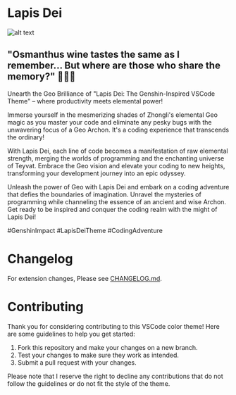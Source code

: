 # Lapis Dei
![alt text](https://i.imgur.com/YjANZVm.png)



 ##  "Osmanthus wine tastes the same as I remember... But where are those who share the memory?" 🍷🍻🥂
 
Unearth the Geo Brilliance of "Lapis Dei: The Genshin-Inspired VSCode Theme" – where productivity meets elemental power!

Immerse yourself in the mesmerizing shades of Zhongli's elemental Geo magic as you master your code and eliminate any pesky bugs with the unwavering focus of a Geo Archon. It's a coding experience that transcends the ordinary!

With Lapis Dei, each line of code becomes a manifestation of raw elemental strength, merging the worlds of programming and the enchanting universe of Teyvat. Embrace the Geo vision and elevate your coding to new heights, transforming your development journey into an epic odyssey.

Unleash the power of Geo with Lapis Dei and embark on a coding adventure that defies the boundaries of imagination. Unravel the mysteries of programming while channeling the essence of an ancient and wise Archon. Get ready to be inspired and conquer the coding realm with the might of Lapis Dei!

#GenshinImpact
#LapisDeiTheme
#CodingAdventure

# Changelog


For extension changes, Please see [CHANGELOG.md](CHANGELOG.md).

# Contributing


Thank you for considering contributing to this VSCode color theme! Here are some guidelines to help you get started:

1. Fork this repository and make your changes on a new branch.
2. Test your changes to make sure they work as intended.
3. Submit a pull request with your changes.

Please note that I reserve the right to decline any contributions that do not follow the guidelines or do not fit the style of the theme.